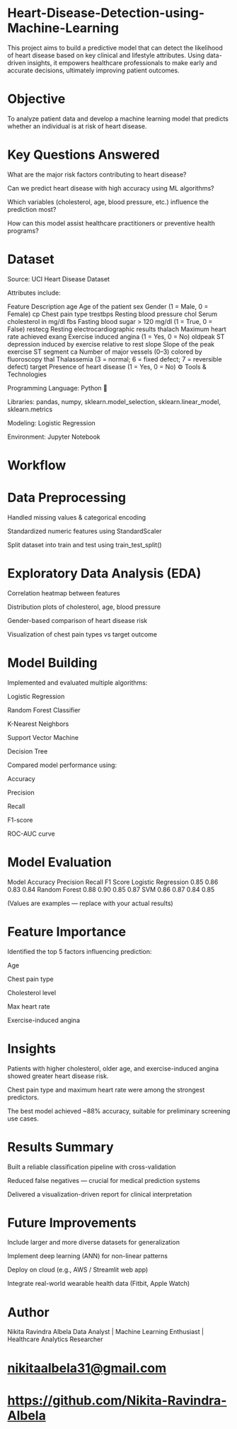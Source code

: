 # Heart-Disease-Detection-using-Machine-Learning
This project aims to build a predictive model that can detect the likelihood of heart disease based on key clinical and lifestyle attributes.
Using data-driven insights, it empowers healthcare professionals to make early and accurate decisions, ultimately improving patient outcomes.

# Objective

To analyze patient data and develop a machine learning model that predicts whether an individual is at risk of heart disease.

# Key Questions Answered

What are the major risk factors contributing to heart disease?

Can we predict heart disease with high accuracy using ML algorithms?

Which variables (cholesterol, age, blood pressure, etc.) influence the prediction most?

How can this model assist healthcare practitioners or preventive health programs?

# Dataset

Source: UCI Heart Disease Dataset

Attributes include:

Feature	Description
age	Age of the patient
sex	Gender (1 = Male, 0 = Female)
cp	Chest pain type
trestbps	Resting blood pressure
chol	Serum cholesterol in mg/dl
fbs	Fasting blood sugar > 120 mg/dl (1 = True, 0 = False)
restecg	Resting electrocardiographic results
thalach	Maximum heart rate achieved
exang	Exercise induced angina (1 = Yes, 0 = No)
oldpeak	ST depression induced by exercise relative to rest
slope	Slope of the peak exercise ST segment
ca	Number of major vessels (0–3) colored by fluoroscopy
thal	Thalassemia (3 = normal; 6 = fixed defect; 7 = reversible defect)
target	Presence of heart disease (1 = Yes, 0 = No)
⚙️ Tools & Technologies

Programming Language: Python 🐍

Libraries: pandas, numpy, sklearn.model_selection, sklearn.linear_model, sklearn.metrics

Modeling: Logistic Regression

Environment: Jupyter Notebook

# Workflow
# Data Preprocessing

Handled missing values & categorical encoding

Standardized numeric features using StandardScaler

Split dataset into train and test using train_test_split()

# Exploratory Data Analysis (EDA)

Correlation heatmap between features

Distribution plots of cholesterol, age, blood pressure

Gender-based comparison of heart disease risk

Visualization of chest pain types vs target outcome

# Model Building

Implemented and evaluated multiple algorithms:

Logistic Regression

Random Forest Classifier

K-Nearest Neighbors

Support Vector Machine

Decision Tree

Compared model performance using:

Accuracy

Precision

Recall

F1-score

ROC-AUC curve

# Model Evaluation
Model	Accuracy	Precision	Recall	F1 Score
Logistic Regression	0.85	0.86	0.83	0.84
Random Forest	0.88	0.90	0.85	0.87
SVM	0.86	0.87	0.84	0.85

(Values are examples — replace with your actual results)

# Feature Importance

Identified the top 5 factors influencing prediction:

Age

Chest pain type

Cholesterol level

Max heart rate

Exercise-induced angina

# Insights

Patients with higher cholesterol, older age, and exercise-induced angina showed greater heart disease risk.

Chest pain type and maximum heart rate were among the strongest predictors.

The best model achieved ~88% accuracy, suitable for preliminary screening use cases.

# Results Summary

Built a reliable classification pipeline with cross-validation

Reduced false negatives — crucial for medical prediction systems

Delivered a visualization-driven report for clinical interpretation

# Future Improvements

Include larger and more diverse datasets for generalization

Implement deep learning (ANN) for non-linear patterns

Deploy on cloud (e.g., AWS / Streamlit web app)

Integrate real-world wearable health data (Fitbit, Apple Watch)

# Author

Nikita Ravindra Albela
Data Analyst | Machine Learning Enthusiast | Healthcare Analytics Researcher
# nikitaalbela31@gmail.com
# https://github.com/Nikita-Ravindra-Albela
